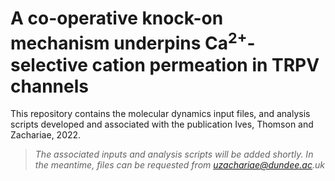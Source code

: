 # A co-operative knock-on mechanism underpins Ca<sup>2+</sup>-selective cation permeation in TRPV channels

This repository contains the molecular dynamics input files, and analysis scripts developed and associated with the publication Ives, Thomson and Zachariae, 2022.

> _The associated inputs and analysis scripts will be added shortly. In the meantime, files can be requested from uzachariae@dundee.ac.uk_
